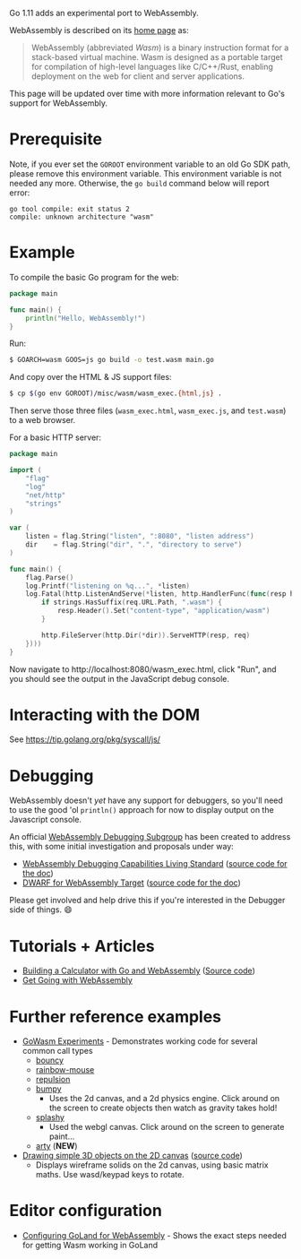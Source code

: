 Go 1.11 adds an experimental port to WebAssembly.

WebAssembly is described on its [home page](https://webassembly.org) as:

> WebAssembly (abbreviated _Wasm_) is a binary instruction format for a stack-based virtual machine. Wasm is designed as a portable target for compilation of high-level languages like C/C++/Rust, enabling deployment on the web for client and server applications.

This page will be updated over time with more information relevant to Go's support for WebAssembly.

# Prerequisite 

Note, if you ever set the `GOROOT` environment variable to an old Go SDK path, please remove this environment variable. This environment variable is not needed any more. Otherwise, the `go build` command below will report error: 

```
go tool compile: exit status 2
compile: unknown architecture "wasm"
```

# Example

To compile the basic Go program for the web:

```go
package main

func main() {
	println("Hello, WebAssembly!")
}
```

Run:

```sh
$ GOARCH=wasm GOOS=js go build -o test.wasm main.go
```

And copy over the HTML & JS support files:

```sh
$ cp $(go env GOROOT)/misc/wasm/wasm_exec.{html,js} .
```

Then serve those three files (`wasm_exec.html`, `wasm_exec.js`, and `test.wasm`) to a web browser.

For a basic HTTP server:

```go
package main

import (
	"flag"
	"log"
	"net/http"
	"strings"
)

var (
	listen = flag.String("listen", ":8080", "listen address")
	dir    = flag.String("dir", ".", "directory to serve")
)

func main() {
	flag.Parse()
	log.Printf("listening on %q...", *listen)
	log.Fatal(http.ListenAndServe(*listen, http.HandlerFunc(func(resp http.ResponseWriter, req *http.Request) {
		if strings.HasSuffix(req.URL.Path, ".wasm") {
			resp.Header().Set("content-type", "application/wasm")
		}

		http.FileServer(http.Dir(*dir)).ServeHTTP(resp, req)
	})))
}
```

Now navigate to http://localhost:8080/wasm_exec.html, click "Run", and you should see the output in the JavaScript debug console.

# Interacting with the DOM

See https://tip.golang.org/pkg/syscall/js/

# Debugging

WebAssembly doesn't *yet* have any support for debuggers, so you'll need to use the good 'ol `println()` approach for now to display output on the Javascript console.

An official [WebAssembly Debugging Subgroup](https://github.com/WebAssembly/debugging) has been created to address this, with some initial investigation and proposals under way:

* [WebAssembly Debugging Capabilities Living Standard](https://fitzgen.github.io/wasm-debugging-capabilities/) ([source code for the doc](https://github.com/fitzgen/wasm-debugging-capabilities))
* [DWARF for WebAssembly Target](https://yurydelendik.github.io/webassembly-dwarf/) ([source code for the doc](https://github.com/yurydelendik/webassembly-dwarf/))

Please get involved and help drive this if you're interested in the Debugger side of things. :smile:

# Tutorials + Articles

* [Building a Calculator with Go and WebAssembly](https://youtu.be/4kBvvk2Bzis)
([Source code](https://blog.owulveryck.info/2018/06/08/some-notes-about-the-upcoming-webassembly-support-in-go.html))
* [Get Going with WebAssembly](https://www.youtube.com/watch?v=iTrx0BbUXI4)

# Further reference examples

* [GoWasm Experiments](https://github.com/stdiopt/gowasm-experiments) - Demonstrates working code for several common call types
  * [bouncy](https://stdiopt.github.io/gowasm-experiments/bouncy)
  * [rainbow-mouse](https://stdiopt.github.io/gowasm-experiments/rainbow-mouse)
  * [repulsion](https://stdiopt.github.io/gowasm-experiments/repulsion)
  * [bumpy](https://stdiopt.github.io/gowasm-experiments/bumpy)
    * Uses the 2d canvas, and a 2d physics engine.  Click around on the screen to create objects then watch as gravity takes hold!
  * [splashy](https://stdiopt.github.io/gowasm-experiments/splashy)
    * Used the webgl canvas.  Click around on the screen to generate paint...
  * [arty](https://stdiopt.github.io/gowasm-experiments/arty/client) (**NEW**)
* [Drawing simple 3D objects on the 2D canvas](https://justinclift.github.io/wasmGraph1/) ([source code](https://github.com/justinclift/wasmGraph1/))
  * Displays wireframe solids on the 2d canvas, using basic matrix maths.  Use wasd/keypad keys to rotate.

# Editor configuration

* [Configuring GoLand for WebAssembly](https://github.com/golang/go/wiki/Configuring-GoLand-for-WebAssembly) - Shows the exact steps needed for getting Wasm working in GoLand
